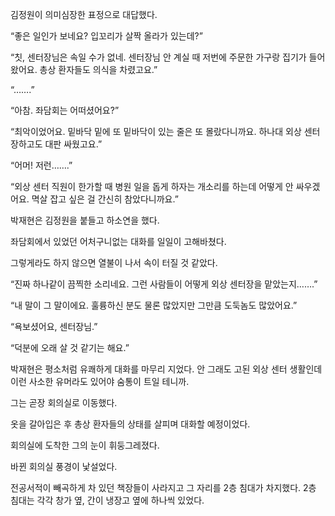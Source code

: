 김정원이 의미심장한 표정으로 대답했다.

“좋은 일인가 보네요? 입꼬리가 살짝 올라가 있는데?”

“칫, 센터장님은 속일 수가 없네. 센터장님 안 계실 때 저번에 주문한 가구랑 집기가 들어왔어요. 총상 환자들도 의식을 차렸고요.”

“…….”

“아참. 좌담회는 어떠셨어요?”

“최악이었어요. 밑바닥 밑에 또 밑바닥이 있는 줄은 또 몰랐다니까요. 하나대 외상 센터장하고도 대판 싸웠고요.”

“어머! 저런…….”

“외상 센터 직원이 한가할 때 병원 일을 돕게 하자는 개소리를 하는데 어떻게 안 싸우겠어요. 멱살 잡고 싶은 걸 간신히 참았다니까요.”

박재현은 김정원을 붙들고 하소연을 했다.

좌담회에서 있었던 어처구니없는 대화를 일일이 고해바쳤다.

그렇게라도 하지 않으면 열불이 나서 속이 터질 것 같았다.

“진짜 하나같이 끔찍한 소리네요. 그런 사람들이 어떻게 외상 센터장을 맡았는지…….”

“내 말이 그 말이에요. 훌륭하신 분도 물론 많았지만 그만큼 도둑놈도 많았어요.”

“욕보셨어요, 센터장님.”

“덕분에 오래 살 것 같기는 해요.”

박재현은 평소처럼 유쾌하게 대화를 마무리 지었다. 안 그래도 고된 외상 센터 생활인데 이런 사소한 유머라도 있어야 숨통이 트일 테니까.

그는 곧장 회의실로 이동했다.

옷을 갈아입은 후 총상 환자들의 상태를 살피며 대화할 예정이었다.

회의실에 도착한 그의 눈이 휘둥그레졌다.

바뀐 회의실 풍경이 낯설었다.

전공서적이 빼곡하게 차 있던 책장들이 사라지고 그 자리를 2층 침대가 차지했다. 2층 침대는 각각 창가 옆, 간이 냉장고 옆에 하나씩 있었다.